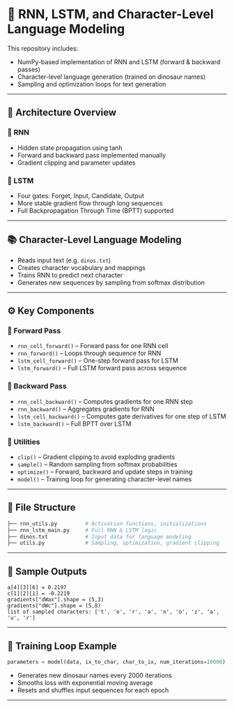 # 🔁 RNN, LSTM, and Character-Level Language Modeling

This repository includes:
- NumPy-based implementation of RNN and LSTM (forward & backward passes)
- Character-level language generation (trained on dinosaur names)
- Sampling and optimization loops for text generation

---

## 🧠 Architecture Overview

### 🔷 RNN
- Hidden state propagation using tanh
- Forward and backward pass implemented manually
- Gradient clipping and parameter updates

### 🔶 LSTM
- Four gates: Forget, Input, Candidate, Output
- More stable gradient flow through long sequences
- Full Backpropagation Through Time (BPTT) supported

---

## 📚 Character-Level Language Modeling

- Reads input text (e.g. `dinos.txt`)
- Creates character vocabulary and mappings
- Trains RNN to predict next character
- Generates new sequences by sampling from softmax distribution

---
## ⚙️ Key Components

### 🔸 Forward Pass
- `rnn_cell_forward()` – Forward pass for one RNN cell
- `rnn_forward()` – Loops through sequence for RNN
- `lstm_cell_forward()` – One-step forward pass for LSTM
- `lstm_forward()` – Full LSTM forward pass across sequence

### 🔸 Backward Pass
- `rnn_cell_backward()` – Computes gradients for one RNN step
- `rnn_backward()` – Aggregates gradients for RNN
- `lstm_cell_backward()` – Computes gate derivatives for one step of LSTM
- `lstm_backward()` – Full BPTT over LSTM

### 🧪 Utilities
- `clip()` – Gradient clipping to avoid exploding gradients
- `sample()` – Random sampling from softmax probabilities
- `optimize()` – Forward, backward and update steps in training
- `model()` – Training loop for generating character-level names

---

## 📂 File Structure

```bash
├── rnn_utils.py         # Activation functions, initializations
├── rnn_lstm_main.py     # Full RNN & LSTM logic
├── dinos.txt            # Input data for language modeling
├── utils.py             # Sampling, optimization, gradient clipping
```

---

## 🔬 Sample Outputs

```text
a[4][3][6] = 0.2197
c[1][2][1] = -0.2219
gradients["dWax"].shape = (5,3)
gradients["dWc"].shape = (5,8)
list of sampled characters: ['t', 'o', 'r', 'a', 'n', 'o', 'z', 'a', 'u', 'r']
```

---

## 🔁 Training Loop Example

```python
parameters = model(data, ix_to_char, char_to_ix, num_iterations=10000)
```

- Generates new dinosaur names every 2000 iterations
- Smooths loss with exponential moving average
- Resets and shuffles input sequences for each epoch

---
